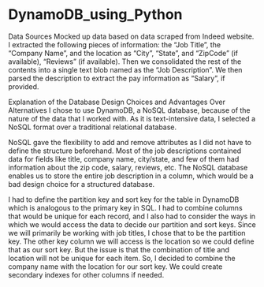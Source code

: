 # DynamoDB_using_Python
Data Sources
Mocked up data based on data scraped from Indeed website. I extracted the following pieces of information: the “Job Title”, the “Company Name”, and the location as “City”, “State”, and “ZipCode” (if available), “Reviews” (if available). Then we consolidated the rest of the contents into a single text blob named as the “Job Description”. We then parsed the description to extract the pay information as “Salary”, if provided.

Explanation of the Database Design Choices and Advantages Over Alternatives
I chose to use DynamoDB, a NoSQL database, because of the nature of the data that I worked with. As it is text-intensive data, I selected a NoSQL format over a traditional relational database.

NoSQL gave the flexibility to add and remove attributes as I did not have to define the structure beforehand. Most of the job descriptions contained data for fields like title, company name, city/state, and few of them had information about the zip code, salary, reviews, etc. The NoSQL database enables us to store the entire job description in a column, which would be a bad design choice for a structured database.

I had to define the partition key and sort key for the table in DynamoDB which is analogous to the primary key in SQL. I had to combine columns that would be unique for each record, and I also had to consider the ways in which we would access the data to decide our partition and sort keys. Since we will primarily be working with job titles, I chose that to be the partition key. The other key column we will access is the location so we could define that as our sort key. But the issue is that the combination of title and location will not be unique for each item. So, I decided to combine the company name with the location for our sort key. We could create secondary indexes for other columns if needed.
